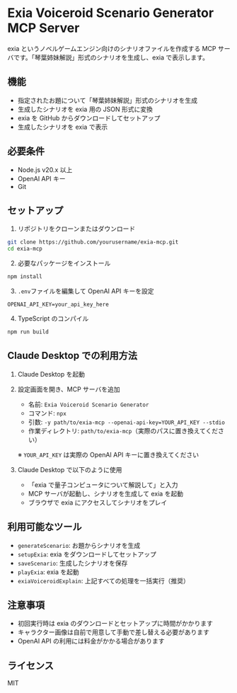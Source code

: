 # Exia Voiceroid Scenario Generator MCP Server

exia というノベルゲームエンジン向けのシナリオファイルを作成する MCP サーバです。「琴葉姉妹解説」形式のシナリオを生成し、exia で表示します。

## 機能

- 指定されたお題について「琴葉姉妹解説」形式のシナリオを生成
- 生成したシナリオを exia 用の JSON 形式に変換
- exia を GitHub からダウンロードしてセットアップ
- 生成したシナリオを exia で表示

## 必要条件

- Node.js v20.x 以上
- OpenAI API キー
- Git

## セットアップ

1. リポジトリをクローンまたはダウンロード

```bash
git clone https://github.com/yourusername/exia-mcp.git
cd exia-mcp
```

2. 必要なパッケージをインストール

```bash
npm install
```

3. `.env`ファイルを編集して OpenAI API キーを設定

```
OPENAI_API_KEY=your_api_key_here
```

4. TypeScript のコンパイル

```bash
npm run build
```

## Claude Desktop での利用方法

1. Claude Desktop を起動

2. 設定画面を開き、MCP サーバを追加

   - 名前: `Exia Voiceroid Scenario Generator`
   - コマンド: `npx`
   - 引数: `-y path/to/exia-mcp --openai-api-key=YOUR_API_KEY --stdio`
   - 作業ディレクトリ: `path/to/exia-mcp`（実際のパスに置き換えてください）

   ※ `YOUR_API_KEY` は実際の OpenAI API キーに置き換えてください

3. Claude Desktop で以下のように使用
   - 「exia で量子コンピュータについて解説して」と入力
   - MCP サーバが起動し、シナリオを生成して exia を起動
   - ブラウザで exia にアクセスしてシナリオをプレイ

## 利用可能なツール

- `generateScenario`: お題からシナリオを生成
- `setupExia`: exia をダウンロードしてセットアップ
- `saveScenario`: 生成したシナリオを保存
- `playExia`: exia を起動
- `exiaVoiceroidExplain`: 上記すべての処理を一括実行（推奨）

## 注意事項

- 初回実行時は exia のダウンロードとセットアップに時間がかかります
- キャラクター画像は自前で用意して手動で差し替える必要があります
- OpenAI API の利用には料金がかかる場合があります

## ライセンス

MIT
